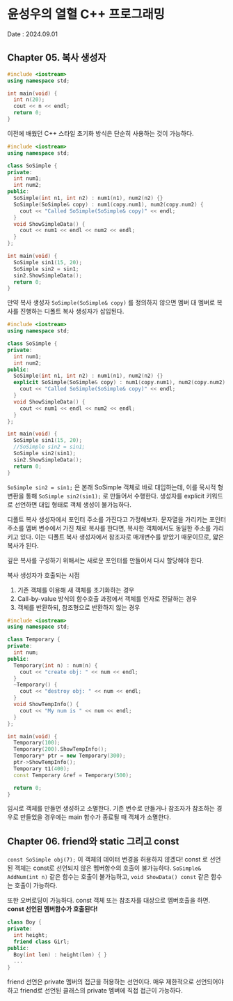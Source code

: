 # 윤성우의 열혈 C++ 프로그래밍
Date : 2024.09.01

## Chapter 05. 복사 생성자
```cpp
#include <iostream>
using namespace std;

int main(void) {
  int n(20);
  cout << n << endl;
  return 0;
}
```
이전에 배웠던 C++ 스타일 초기화 방식은 단순히 사용하는 것이 가능하다.

```cpp
#include <iostream>
using namespace std;

class SoSimple {
private:
  int num1;
  int num2;
public:
  SoSimple(int n1, int n2) : num1(n1), num2(n2) {}  
  SoSimple(SoSimple& copy) : num1(copy.num1), num2(copy.num2) {
    cout << "Called SoSimple(SoSimple& copy)" << endl;
  }
  void ShowSimpleData() {
    cout << num1 << endl << num2 << endl;
  }
};

int main(void) {
  SoSimple sin1(15, 20);
  SoSimple sin2 = sin1;
  sin2.ShowSimpleData();
  return 0;
}
```

만약 복사 생성자 `SoSimple(SoSimple& copy)` 를 정의하지 않으면 멤버 대 멤버로 복사를 진행하는 디폴트 복사 생성자가 삽입된다.

```cpp
#include <iostream>
using namespace std;

class SoSimple {
private:
  int num1;
  int num2;
public:
  SoSimple(int n1, int n2) : num1(n1), num2(n2) {}  
  explicit SoSimple(SoSimple& copy) : num1(copy.num1), num2(copy.num2) {
    cout << "Called SoSimple(SoSimple& copy)" << endl;
  }
  void ShowSimpleData() {
    cout << num1 << endl << num2 << endl;
  }
};

int main(void) {
  SoSimple sin1(15, 20);
  //SoSimple sin2 = sin1;
  SoSimple sin2(sin1);
  sin2.ShowSimpleData();
  return 0;
}
```

`SoSimple sin2 = sin1;` 은 본래 SoSimple 객체로 바로 대입하는데, 이를 묵시적 형 변환을 통해 `SoSimple sin2(sin1);` 로 만들어서 수행한다.
생성자를 explicit 키워드로 선언하면 대입 형태로 객체 생성이 불가능하다.

디폴트 복사 생성자에서 포인터 주소를 가진다고 가정해보자. 문자열을 가리키는 포인터 주소를 멤버 변수에서 가진 채로 복사를 한다면, 복사한 객체에서도 동일한 주소를 가리키고 있다. 이는 디폴트 복사 생성자에서 참조자로 매개변수를 받았기 때문이므로, 얇은 복사가 된다.

깊은 복사를 구성하기 위해서는 새로운 포인터를 만들어서 다시 할당해야 한다.

복사 생성자가 호출되는 시점
1. 기존 객체를 이용해 새 객체를 초기화하는 경우
2. Call-by-value 방식의 함수호출 과정에서 객체를 인자로 전달하는 경우
3. 객체를 반환하되, 참조형으로 반환하지 않는 경우

```cpp
#include <iostream>
using namespace std;

class Temporary {
private:
  int num;
public:
  Temporary(int n) : num(n) {
    cout << "create obj: " << num << endl;
  }
  ~Temporary() {
    cout << "destroy obj: " << num << endl;
  }
  void ShowTempInfo() {
    cout << "My num is " << num << endl;
  }
};

int main(void) {
  Temporary(100);
  Temporary(200).ShowTempInfo();
  Temporary* ptr = new Temporary(300);
  ptr->ShowTempInfo();
  Temporary t1(400);
  const Temporary &ref = Temporary(500);

  return 0;
}
```

임시로 객체를 만들면 생성하고 소멸한다. 기존 변수로 만들거나 참조자가 참조하는 경우로 만들었을 경우에는 main 함수가 종료될 때 객체가 소멸한다.

## Chapter 06. friend와 static 그리고 const
`const SoSimple obj(7);` 이 객체의 데이터 변경을 허용하지 않겠다! const 로 선언된 객체는 const로 선언되지 않은 멤버함수의 호출이 불가능하다. 
`SoSimple& AddNum(int n)` 같은 함수는 호출이 불가능하고, `void ShowData() const` 같은 함수는 호출이 가능하다.

또한 오버로딩이 가능하다. const 객체 또는 참조자를 대상으로 멤버호출을 하면. **const 선언된 멤버함수가 호출된다!**

```cpp
class Boy {
private:
  int height;
  friend class Girl;
public:
  Boy(int len) : height(len) { }
  ...
}
```
friend 선언은 private 멤버의 접근을 허용하는 선언이다. 매우 제한적으로 선언되어야 하고 friend로 선언된 클래스의 private 멤버에 직접 접근이 가능하다.



